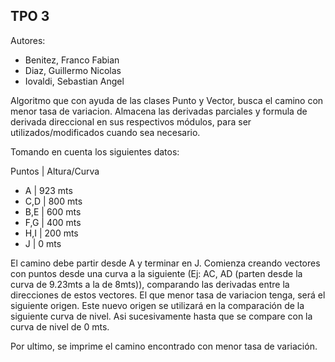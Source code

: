 ## TPO 3
Autores:
- Benitez, Franco Fabian
- Diaz, Guillermo Nicolas
- Iovaldi, Sebastian Angel

Algoritmo que con ayuda de las clases Punto y Vector, busca el camino con menor tasa de variacion.
Almacena las derivadas parciales y formula de derivada direccional en sus respectivos módulos, para ser utilizados/modificados cuando sea necesario.

Tomando en cuenta los siguientes datos:

Puntos | Altura/Curva
- A      | 923 mts
- C,D    | 800 mts
- B,E    | 600 mts
- F,G    | 400 mts
- H,I    | 200 mts
- J      | 0 mts

El camino debe partir desde A y terminar en J. 
Comienza creando vectores con puntos desde una curva a la siguiente (Ej: AC, AD (parten desde la curva de 9.23mts a la de 8mts)), comparando las derivadas entre la direcciones de estos vectores.
El que menor tasa de variacion tenga, será el siguiente origen.
Este nuevo origen se utilizará en la comparación de la siguiente curva de nivel.
Asi sucesivamente hasta que se compare con la curva de nivel de 0 mts.

Por ultimo, se imprime el camino encontrado con menor tasa de variación.
